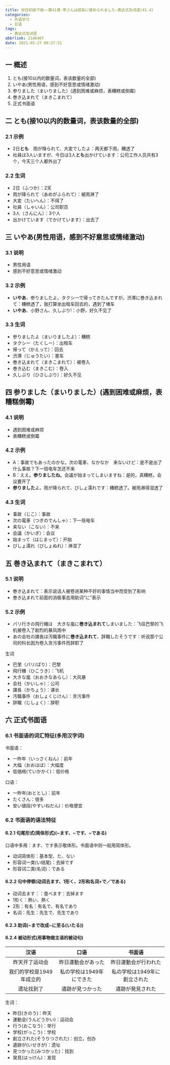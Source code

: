 ```yaml
---
title: 标日初级下册——第41课-李さんは部長に褒められました-表达式及词语(41.4)
categories:
  - 外语学习
  - 日语
tags:
  - 表达式及词语
abbrlink: 21d646f
date: 2021-05-27 09:27:51
---
```

## 一 概述

1. とも(接10以内的数量词，表该数量的全部)
2. いやあ(男性用语，感到不好意思或情绪激动)
3. 参りました（まいりました）(遇到困难或麻烦，表糟糕或倒霉)
4. 巻き込まれて（まきこまれて）
5. 正式书面语

<!--more-->

## 二 とも(接10以内的数量词，表该数量的全部)

### 2.1 示例

* 2日**とも**　雨が降られて、大変でしたよ：两天都下雨，糟透了
* 社員は3人いますが、今日は3人**とも**出かけています：公司工作人员共有3个，今天三个人都外出了

### 2.2 生词

* 2日（ふつか）：2天
* 雨が降られて（あめがふられて）：被雨淋了
* 大変（たいへん）：不得了
* 社員（しゃいん）：公司职员
* 3人（さんにん）：3个人
* 出かけています（でかけています）：出去了

## 三 いやあ(男性用语，感到不好意思或情绪激动)

### 3.1 说明

* 男性用语
* 感到不好意思或情绪激动

### 3.2 示例

* **いやあ**、参りましたよ。タクシーで帰ってきたんですが。渋滞に巻き込まれて：糟糕透了，我打算坐出租车回去的，遇到了堵车
* **いやあ**、小野さん、久しぶり!：小野，好久不见了

### 3.3 生词

* 参りましたよ（まいりましたよ）：糟糕
* タクシー（たくしー）：出租车
* 帰って（かえって）：回去
* 渋滞（じゅうたい）：塞车
* 巻き込まれて（まきこまれて）：被卷入
* 巻き込む（まきこむ）：卷入
* 久しぶり（ひさしぶり）：好久不见

## 四 参りました（まいりました）(遇到困难或麻烦，表糟糕倒霉)

### 4.1 说明

* 遇到困难或麻烦
* 表糟糕或倒霉

### 4.2 示例

* A：事故でもあったのかな。次の電車、なかなか　来ないけど：是不是出了什么事故？下一班电车怎还不来
* B：ええ。**参りましたね**。会議が始まってしまいますね：是的，真糟糕，会议要开了
* **参りました**よ。雨が降られて、びしょ濡れです：糟糕透了。被雨淋得湿透了

### 4.3 生词

* 事故（じこ）：事故
* 次の電車（つぎのでんしゃ）：下一班电车
* 来ない（こない）：不来
* 会議（かいぎ）：会议
* 始まって（はじまって）：开始
* びしょ濡れ（びしょぬれ）：淋湿了

## 五 巻き込まれて（まきこまれて）

### 5.1 说明

* 巻き込まれて：表示说话人被卷进某种不好的事情当中而受到了影响
* 巻き込まれて前面的消极事态用助词“に”表示

### 5.2 示例

* パリ行きの飛行機は　大きな嵐に**巻き込まれて**しまいました：飞往巴黎的飞机被卷入了剧烈的暴风雨中
* あの会社の課長は汚職事件に**巻き込まれて**、辞職したそうです：听说那个公司的科长因为卷入贪污事件而辞职了

生词

* 巴里（パリ/ぱり）：巴黎
* 飛行機（ひこうき）：飞机
* 大きな嵐（おおきなあらし）：大风暴
* 会社（かいしゃ）：公司
* 課長（かちょう）：课长
* 汚職事件（おしょくじけん）：贪污事件
* 辞職（じしょく）：辞职

## 六 正式书面语

### 6.1 书面语的词汇特征(多用汉字词)

书面语：

* 一昨年（いっさくねん）：前年
* 大幅（おおはば）：大幅度
* 低価格(ていかかく)：低价格

口语：

* 一昨年(おととし)：前年
* たくさん：很多 
* 安い値段(やすいねだん)：价格便宜

### 6.2 书面语的语法特征

#### 6.2.1 句尾形式(简体形式)(~ます、~です、~である)

口语中多用：ます、です表示敬体形。书面语中则一般用简体形。

* 动词简体形：基本型、た、ない
* 形容词一类(い结尾)：去掉です
* 形容词二类(名词)：である

#### 6.2.2 句中停顿(动词去ます、1形く、2形和名词+で／である)

* 动词去ます：：食べます：去掉ます
* 1形く：熱い、熱く
* 2形：有名：有名で、有名であり
* 名词：先生：先生で、先生であり

#### 6.2.3 助词(~まで改成~に至る(いたる))

#### 6.2.4 被动形式(用事物做主语的被动句)

|           汉语           |           口语           |            书面语            |
| :----------------------: | :----------------------: | :--------------------------: |
|      昨天开了运动会      |    昨日運動会があった    |     昨日運動会が行われた     |
| 我们的学校是1949年成立的 | 私の学校は1949年にできた | 私の学校は1949年に創立された |
|        遗址找到了        |     遺跡が見つかった     |       遺跡が発見された       |

生词：

* 昨日(きのう)：昨天
* 運動会(うんどうかい)：运动会
* 行う(おこなう)：举行
* 学校(がっこう)：学校
* 創立された(そうりつされた)：创立，创办
* 遺跡が(いせきが)：遗址
* 見つかった(みつかった)：找到
* 発見(はっけん)：发现